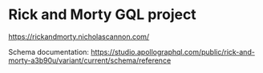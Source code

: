 # Rick and Morty GQL project

https://rickandmorty.nicholascannon.com/

Schema documentation: https://studio.apollographql.com/public/rick-and-morty-a3b90u/variant/current/schema/reference


